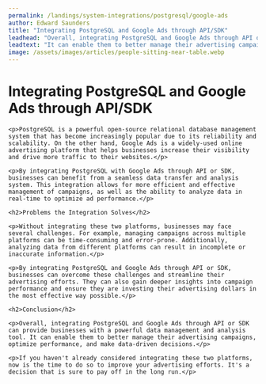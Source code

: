 ```yaml
---
permalink: /landings/system-integrations/postgresql/google-ads
author: Edward Saunders
title: "Integrating PostgreSQL and Google Ads through API/SDK"
leadhead: "Overall, integrating PostgreSQL and Google Ads through API or SDK can provide businesses with a powerful data management and analysis tool"
leadtext: "It can enable them to better manage their advertising campaigns, optimize performance, and make data-driven decisions."
image: /assets/images/articles/people-sitting-near-table.webp
---
```

<div class="arttext">
	<h1>Integrating PostgreSQL and Google Ads through API/SDK</h1>

	<p>PostgreSQL is a powerful open-source relational database management system that has become increasingly popular due to its reliability and scalability. On the other hand, Google Ads is a widely-used online advertising platform that helps businesses increase their visibility and drive more traffic to their websites.</p>

	<p>By integrating PostgreSQL with Google Ads through API or SDK, businesses can benefit from a seamless data transfer and analysis system. This integration allows for more efficient and effective management of campaigns, as well as the ability to analyze data in real-time to optimize ad performance.</p>

	<h2>Problems the Integration Solves</h2>

	<p>Without integrating these two platforms, businesses may face several challenges. For example, managing campaigns across multiple platforms can be time-consuming and error-prone. Additionally, analyzing data from different platforms can result in incomplete or inaccurate information.</p>

	<p>By integrating PostgreSQL and Google Ads through API or SDK, businesses can overcome these challenges and streamline their advertising efforts. They can also gain deeper insights into campaign performance and ensure they are investing their advertising dollars in the most effective way possible.</p>

	<h2>Conclusion</h2>

	<p>Overall, integrating PostgreSQL and Google Ads through API or SDK can provide businesses with a powerful data management and analysis tool. It can enable them to better manage their advertising campaigns, optimize performance, and make data-driven decisions.</p>

	<p>If you haven't already considered integrating these two platforms, now is the time to do so to improve your advertising efforts. It's a decision that is sure to pay off in the long run.</p>

</div>